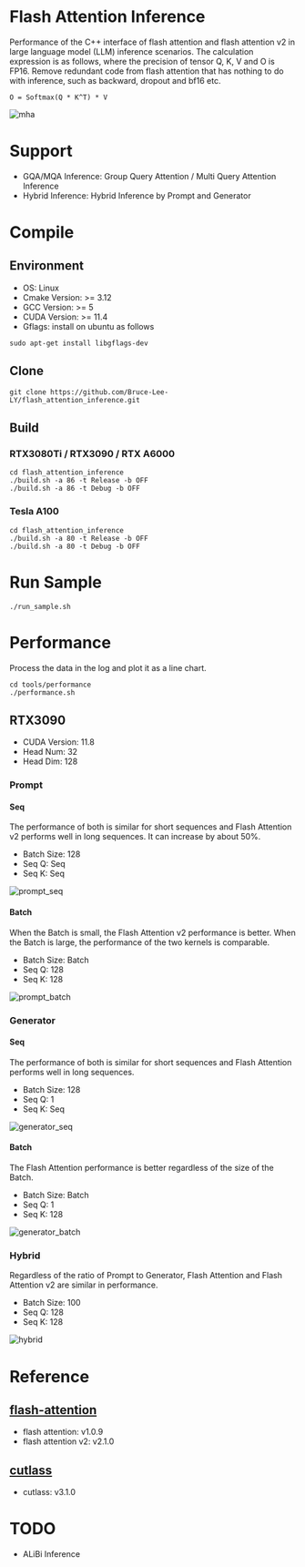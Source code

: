 # Flash Attention Inference
Performance of the C++ interface of flash attention and flash attention v2 in large language model (LLM) inference scenarios. The calculation expression is as follows, where the precision of tensor Q, K, V and O is FP16. Remove redundant code from flash attention that has nothing to do with inference, such as backward, dropout and bf16 etc.
```
O = Softmax(Q * K^T) * V
```

![mha](./media/images/mha.png)

# Support
- GQA/MQA Inference: Group Query Attention / Multi Query Attention Inference
- Hybrid Inference: Hybrid Inference by Prompt and Generator

# Compile
## Environment
- OS: Linux
- Cmake Version: >= 3.12
- GCC Version: >= 5
- CUDA Version: >= 11.4
- Gflags: install on ubuntu as follows
```
sudo apt-get install libgflags-dev
```

## Clone
```
git clone https://github.com/Bruce-Lee-LY/flash_attention_inference.git
```

## Build
### RTX3080Ti / RTX3090 / RTX A6000
```
cd flash_attention_inference
./build.sh -a 86 -t Release -b OFF
./build.sh -a 86 -t Debug -b OFF
```

### Tesla A100
```
cd flash_attention_inference
./build.sh -a 80 -t Release -b OFF
./build.sh -a 80 -t Debug -b OFF
```

# Run Sample
```
./run_sample.sh
```

# Performance
Process the data in the log and plot it as a line chart.

```
cd tools/performance
./performance.sh
```

## RTX3090
- CUDA Version: 11.8
- Head Num: 32
- Head Dim: 128

### Prompt
#### Seq
The performance of both is similar for short sequences and Flash Attention v2 performs well in long sequences. It can increase by about 50%.
- Batch Size: 128
- Seq Q: Seq
- Seq K: Seq

![prompt_seq](./performance/RTX3090/prompt_seq.png)

#### Batch
When the Batch is small, the Flash Attention v2 performance is better. When the Batch is large, the performance of the two kernels is comparable.
- Batch Size: Batch
- Seq Q: 128
- Seq K: 128

![prompt_batch](./performance/RTX3090/prompt_batch.png)

### Generator
#### Seq
The performance of both is similar for short sequences and Flash Attention performs well in long sequences.
- Batch Size: 128
- Seq Q: 1
- Seq K: Seq

![generator_seq](./performance/RTX3090/generator_seq.png)

#### Batch
The Flash Attention performance is better regardless of the size of the Batch.
- Batch Size: Batch
- Seq Q: 1
- Seq K: 128

![generator_batch](./performance/RTX3090/generator_batch.png)

### Hybrid
Regardless of the ratio of Prompt to Generator, Flash Attention and Flash Attention v2 are similar in performance.
- Batch Size: 100
- Seq Q: 128
- Seq K: 128

![hybrid](./performance/RTX3090/hybrid.png)

# Reference
## [flash-attention](https://github.com/Dao-AILab/flash-attention)
- flash attention: v1.0.9
- flash attention v2: v2.1.0

## [cutlass](https://github.com/NVIDIA/cutlass)
- cutlass: v3.1.0

# TODO
- ALiBi Inference
